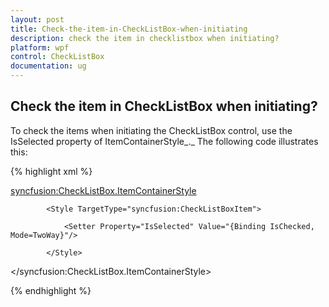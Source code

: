 ```yaml
---
layout: post
title: Check-the-item-in-CheckListBox-when-initiating
description: check the item in checklistbox when initiating? 
platform: wpf
control: CheckListBox
documentation: ug
---
```


## Check the item in CheckListBox when initiating? 

To check the items when initiating the CheckListBox control, use the IsSelected property of ItemContainerStyle_._ The following code illustrates this:


{% highlight xml %}

<syncfusion:CheckListBox.ItemContainerStyle>

            <Style TargetType="syncfusion:CheckListBoxItem">

                <Setter Property="IsSelected" Value="{Binding IsChecked, Mode=TwoWay}"/>

            </Style>

</syncfusion:CheckListBox.ItemContainerStyle>

{% endhighlight  %}

